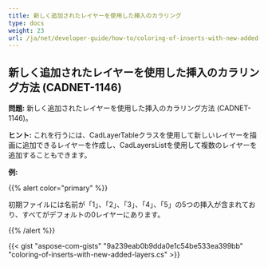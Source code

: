 ```yaml
---
title: 新しく追加されたレイヤーを使用した挿入のカラリング
type: docs
weight: 23
url: /ja/net/developer-guide/how-to/coloring-of-inserts-with-new-added-layers/
---
```


## **新しく追加されたレイヤーを使用した挿入のカラリング方法 (CADNET-1146)**

**問題:** 新しく追加されたレイヤーを使用した挿入のカラリング方法 (CADNET-1146)。

**ヒント:** これを行うには、CadLayerTableクラスを使用して新しいレイヤーを描画に追加できるレイヤーを作成し、CadLayersListを使用して複数のレイヤーを追加することもできます。

**例:**

{{% alert color="primary" %}}

初期ファイルには名前が「1」、「2」、「3」、「4」、「5」の5つの挿入が含まれており、すべてがデフォルトの0レイヤーにあります。

{{% /alert %}}

{{< gist "aspose-com-gists" "9a239eab0b9dda0e1c54be533ea399bb" "coloring-of-inserts-with-new-added-layers.cs" >}}
